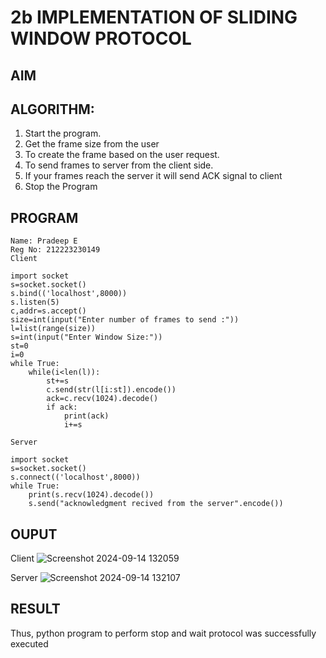 # 2b IMPLEMENTATION OF SLIDING WINDOW PROTOCOL
## AIM
## ALGORITHM:
1. Start the program.
2. Get the frame size from the user
3. To create the frame based on the user request.
4. To send frames to server from the client side.
5. If your frames reach the server it will send ACK signal to client
6. Stop the Program
## PROGRAM
```
Name: Pradeep E
Reg No: 212223230149
Client

import socket
s=socket.socket()
s.bind(('localhost',8000))
s.listen(5)
c,addr=s.accept()
size=int(input("Enter number of frames to send :"))
l=list(range(size))
s=int(input("Enter Window Size:"))
st=0
i=0
while True:
    while(i<len(l)):
        st+=s
        c.send(str(l[i:st]).encode())
        ack=c.recv(1024).decode()
        if ack:
            print(ack)
            i+=s 

Server

import socket
s=socket.socket()
s.connect(('localhost',8000))
while True:
    print(s.recv(1024).decode())
    s.send("acknowledgment recived from the server".encode())
```

## OUPUT

Client 
![Screenshot 2024-09-14 132059](https://github.com/user-attachments/assets/ad056685-d1ba-4424-b294-c3e0385020b3)

Server
![Screenshot 2024-09-14 132107](https://github.com/user-attachments/assets/779f0b19-a90f-4e7b-a1ec-5dda912d74c3)

## RESULT
Thus, python program to perform stop and wait protocol was successfully executed
